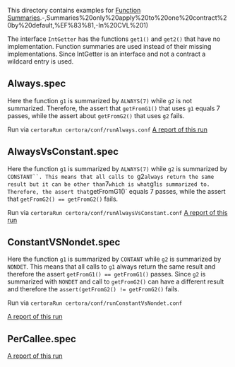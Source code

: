 This directory contains examples for [Function Summaries](https://docs.certora.com/en/latest/docs/cvl/cvl2/changes.html#summaries-only-apply-to-one-contract-by-default:~:text=a%20function%E2%80%99s%20sighash).-,Summaries%20only%20apply%20to%20one%20contract%20by%20default,%EF%83%81,-In%20CVL%201)

The interface `IntGetter` has the functions `get1()` and `get2()` that have no implementation. 
Function summaries are used instead of their missing implementations. Since IntGetter is an interface and not a contract a 
wildcard entry is used.

## Always.spec
Here the function `g1` is summarized by `ALWAYS(7)` while `g2` is not summarized.
Therefore, the assert that `getFromG1()` that uses `g1` equals 7 passes, while the assert about `getFromG2()` that uses `g2` fails.

Run via ```certoraRun certora/conf/runAlways.conf```
[A report of this run](https://prover.certora.com/output/1902/8bd416feef064e02a3169f110ec20388?anonymousKey=c5a5c29437011bd771fda75f2dc19e32e3b00c31)

## AlwaysVsConstant.spec

Here the function `g1` is summarized by `ALWAYS(7)` while `g2` is summarized by `CONSTANT``.
This means that all calls to `g2` always return the same result but it can be other than `7` which is what `g1` is summarized to.
Therefore, the assert that `getFromG1()` equals 7 passes, while the assert that  ```getFromG2() == getFromG2()``` fails.

Run via ```certoraRun certora/conf/runAlwaysVsConstant.conf```
[A report of this run](https://prover.certora.com/output/1902/c059594cb62c4ed1b08653b585e083df?anonymousKey=7f4185bd8266a330f51886f47a0101f2d3a3c5c2)

## ConstantVSNondet.spec

Here the function `g1` is summarized by `CONTANT` while `g2` is summarized by `NONDET`.
This means that all calls to `g1` always return the same result and therefore the assert ```getFromG1() == getFromG1()``` passes.
Since `g2` is summarized with `NONDET` and call to `getFromG2()` can have a different result and therefore the
```assert(getFromG2() != getFromG2()``` fails.

Run via ```certoraRun certora/conf/runConstantVsNondet.conf```

[A report of this run](https://prover.certora.com/output/1902/53fbb6522a7a4d0290cad835806ce05c?anonymousKey=a759dd4cefe9d1e80c65f4cbd9e5ed144cc0e965)

## PerCallee.spec

[A report of this run](https://prover.certora.com/output/1902/74b9ed369a6843b5958dc89754771fe0?anonymousKey=2cc722f2173c8f0f98b6c05d196dc3e1a5c7a290)